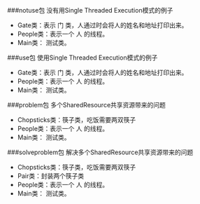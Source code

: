 ###notuse包
没有用Single Threaded Execution模式的例子
- Gate类：表示 门 类，人通过时会将人的姓名和地址打印出来。
- People类：表示一个 人 的线程。
- Main类： 测试类。

###use包
使用Single Threaded Execution模式的例子
- Gate类：表示 门 类，人通过时会将人的姓名和地址打印出来。
- People类：表示一个 人 的线程。
- Main类： 测试类。

###problem包
多个SharedResource共享资源带来的问题

- Chopsticks类：筷子类，吃饭需要两双筷子
- People类：表示一个 人 的线程。
- Main类： 测试类。

###solveproblem包
解决多个SharedResource共享资源带来的问题

- Chopsticks类：筷子类，吃饭需要两双筷子
- Pair类：封装两个筷子类
- People类：表示一个 人 的线程。
- Main类： 测试类。
